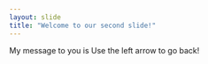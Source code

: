 ```yaml
---
layout: slide
title: "Welcome to our second slide!"
---
```

My message to you is
Use the left arrow to go back!
